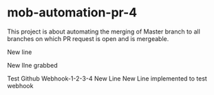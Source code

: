 # mob-automation-pr-4

This project is about automating the merging of Master branch to all branches on which PR request is open and is mergeable.

New line


New lIne grabbed

Test Github Webhook-1-2-3-4
New Line
New Line implemented to test webhook

